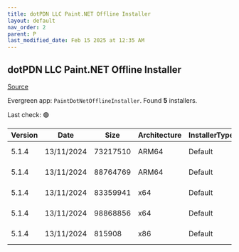```yaml
---
title: dotPDN LLC Paint.NET Offline Installer
layout: default
nav_order: 2
parent: P
last_modified_date: Feb 15 2025 at 12:35 AM
---
```


## dotPDN LLC Paint.NET Offline Installer

[Source](https://getpaint.net/)

Evergreen app: `PaintDotNetOfflineInstaller`. Found **5** installers.

Last check: 🟢

| Version | Date       | Size     | Architecture | InstallerType | Type | URI                                                                                                                                                                                                              |
| ------- | ---------- | -------- | ------------ | ------------- | ---- | ---------------------------------------------------------------------------------------------------------------------------------------------------------------------------------------------------------------- |
| 5.1.4   | 13/11/2024 | 73217510 | ARM64        | Default       | zip  | [https://github.com/paintdotnet/release/releases/download/v5.1.4/paint.net.5.1.4.install.arm64.zip](https://github.com/paintdotnet/release/releases/download/v5.1.4/paint.net.5.1.4.install.arm64.zip)           |
| 5.1.4   | 13/11/2024 | 88764769 | ARM64        | Default       | zip  | [https://github.com/paintdotnet/release/releases/download/v5.1.4/paint.net.5.1.4.winmsi.arm64.zip](https://github.com/paintdotnet/release/releases/download/v5.1.4/paint.net.5.1.4.winmsi.arm64.zip)             |
| 5.1.4   | 13/11/2024 | 83359941 | x64          | Default       | zip  | [https://github.com/paintdotnet/release/releases/download/v5.1.4/paint.net.5.1.4.install.x64.zip](https://github.com/paintdotnet/release/releases/download/v5.1.4/paint.net.5.1.4.install.x64.zip)               |
| 5.1.4   | 13/11/2024 | 98868856 | x64          | Default       | zip  | [https://github.com/paintdotnet/release/releases/download/v5.1.4/paint.net.5.1.4.winmsi.x64.zip](https://github.com/paintdotnet/release/releases/download/v5.1.4/paint.net.5.1.4.winmsi.x64.zip)                 |
| 5.1.4   | 13/11/2024 | 815908   | x86          | Default       | zip  | [https://github.com/paintdotnet/release/releases/download/v5.1.4/paint.net.5.1.4.install.anycpu.web.zip](https://github.com/paintdotnet/release/releases/download/v5.1.4/paint.net.5.1.4.install.anycpu.web.zip) |
